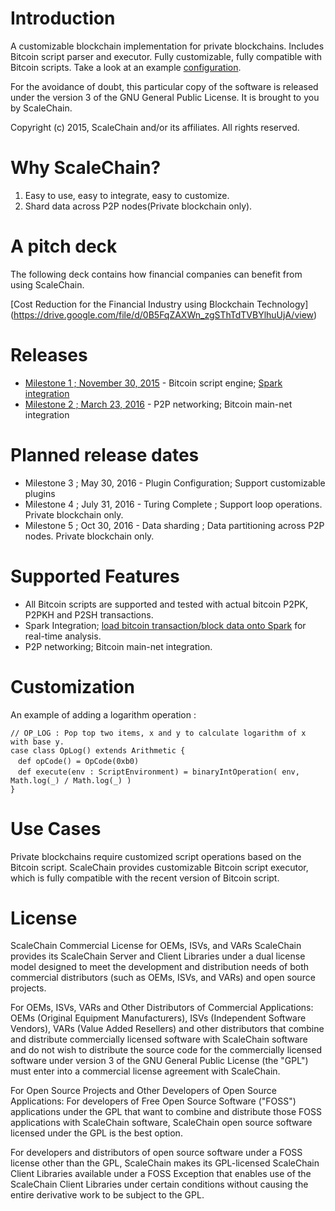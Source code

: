 Introduction
============
A customizable blockchain implementation for private blockchains.
Includes Bitcoin script parser and executor. Fully customizable, fully compatible with Bitcoin scripts.
Take a look at an example [configuration](data/docs/config.md).

For the avoidance of doubt, this particular copy of the software is released under the version 3 of the GNU General Public License. It is brought to you by ScaleChain.

Copyright (c) 2015, ScaleChain and/or its affiliates. All rights reserved.

Why ScaleChain?
===============
1. Easy to use, easy to integrate, easy to customize.
2. Shard data across P2P nodes(Private blockchain only).

A pitch deck
============
The following deck contains how financial companies can benefit from using ScaleChain.
 
[Cost Reduction for the Financial Industry using Blockchain Technology] (https://drive.google.com/file/d/0B5FqZAXWn_zgSThTdTVBYlhuUjA/view)

Releases
========
* [Milestone 1 ; November 30, 2015](https://github.com/ScaleChain/scalechain/releases/tag/v0.1) - Bitcoin script engine; [Spark integration](data/docs/spark-integration.md) 
* [Milestone 2 ; March 23, 2016](https://github.com/ScaleChain/scalechain/releases/tag/v0.3) - P2P networking;  Bitcoin main-net integration 


Planned release dates
=====================
* Milestone 3 ;   May 30, 2016 - Plugin Configuration; Support customizable plugins 
* Milestone 4 ;  July 31, 2016 - Turing Complete ; Support loop operations. Private blockchain only.  
* Milestone 5 ;   Oct 30, 2016 - Data sharding ; Data partitioning across P2P nodes. Private blockchain only.

Supported Features
==================
- All Bitcoin scripts are supported and tested with actual bitcoin P2PK, P2PKH and P2SH transactions.
- Spark Integration; [load bitcoin transaction/block data onto Spark](data/docs/spark-integration.md) for real-time analysis.
- P2P networking; Bitcoin main-net integration.

Customization
=============
An example of adding a logarithm operation : 
```
// OP_LOG : Pop top two items, x and y to calculate logarithm of x with base y.
case class OpLog() extends Arithmetic {
　def opCode() = OpCode(0xb0)
　def execute(env : ScriptEnvironment) = binaryIntOperation( env, Math.log(_) / Math.log(_) )
}
```

Use Cases
=========
Private blockchains require customized script operations based on the Bitcoin script. ScaleChain provides customizable Bitcoin script executor, which is fully compatible with the recent version of Bitcoin script.

License
=======
ScaleChain Commercial License for OEMs, ISVs, and VARs
ScaleChain provides its ScaleChain Server and Client Libraries under a dual license model designed to meet the development and distribution needs of both commercial distributors (such as OEMs, ISVs, and VARs) and open source projects.

For OEMs, ISVs, VARs and Other Distributors of Commercial Applications:
OEMs (Original Equipment Manufacturers), ISVs (Independent Software Vendors), VARs (Value Added Resellers) and other distributors that combine and distribute commercially licensed software with ScaleChain software and do not wish to distribute the source code for the commercially licensed software under version 3 of the GNU General Public License (the "GPL") must enter into a commercial license agreement with ScaleChain.

For Open Source Projects and Other Developers of Open Source Applications:
For developers of Free Open Source Software ("FOSS") applications under the GPL that want to combine and distribute those FOSS applications with ScaleChain software, ScaleChain open source software licensed under the GPL is the best option.

For developers and distributors of open source software under a FOSS license other than the GPL, ScaleChain makes its GPL-licensed ScaleChain Client Libraries available under a FOSS Exception that enables use of the ScaleChain Client Libraries under certain conditions without causing the entire derivative work to be subject to the GPL.
